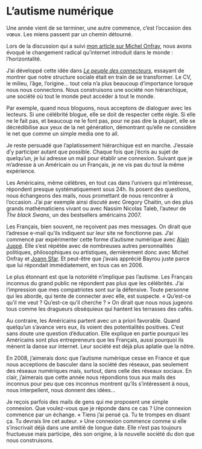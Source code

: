 # L&#8217;autisme numérique

Une année vient de se terminer, une autre commence, c’est l’occasion des vœux. Les miens passent par un chemin détourné.<span id="more-704"></span>

Lors de la discussion qui a suivi [mon article sur Michel Onfray](https://tcrouzet.com/2007/12/28/michel-onfray-en-connecteur/), nous avons évoqué le changement radical qu’internet introduit dans le monde : l’horizontalité.

J’ai développé cette idée dans [*Le peuple des connecteurs*](https://tcrouzet.com/le-peuple-des-connecteurs/), essayant de montrer que notre structure sociale était en train de se transformer. Le CV, le milieu, l’âge, l’origine… tout cela n’a plus beaucoup d’importance lorsque nous nous connectons. Nous construisons une société non hiérarchique, une société où tout le monde peut accéder à tout le monde.

Par exemple, quand nous bloguons, nous acceptons de dialoguer avec les lecteurs. Si une célébrité blogue, elle se doit de respecter cette règle. Si elle ne le fait pas, et beaucoup ne le font pas, pour ne pas dire la plupart, elle se décrédibilise aux yeux de la net génération, démontrant qu’elle ne considère le net que comme un simple media one to all.

Je reste persuadé que l’aplatissement hiérarchique est en marche. J’essaie d’y participer autant que possible. Chaque fois que j’écris au sujet de quelqu’un, je lui adresse un mail pour établir une connexion. Suivant que je m’adresse à un Américain ou un Français, je ne vis pas du tout la même expérience.

Les Américains, même célèbres, en tout cas dans l’univers qui m’intéresse, répondent presque systématiquement sous 24h. Ils posent des questions, nous échangeons des mails, nous promettant de nous rencontrer à l’occasion. J’ai par exemple ainsi discuté avec Gregory Chaitin, un des plus grands mathématiciens vivant ou avec Nassim Nicolas Taleb, l’auteur de *The black Swans*, un des bestsellers américains 2007.

Les Français, bien souvent, ne reçoivent pas mes messages. On dirait que l’adresse e-mail qu’ils indiquent sur leur site ne fonctionne pas. J’ai commencé par expérimenter cette forme d’autisme numérique avec [Alain Juppé](https://tcrouzet.com/2006/03/01/jupp-vs-chaitin/). Elle s’est répétée avec de nombreuses autres personnalités politiques, philosophiques ou artistiques, dernièrement donc avec Michel Onfray et [Joann Sfar](https://tcrouzet.com/2007/12/19/joann-sfar/). Et peut-être que j’avais apprécié Bayrou juste parce que lui répondait immédiatement, en tous cas en 2006.

Le plus étonnant est que la notoriété n’implique pas l’autisme. Les Français inconnus du grand public ne répondent pas plus que les célébrités. J’ai l’impression que mes compatriotes sont sur la défensive. Toute personne qui les aborde, qui tente de connecter avec elle, est suspecte. « Qu’est-ce qu’il me veut ? Qu’est-ce qu’il cherche ? » On dirait que nous nous jugeons tous comme les dragueurs obséquieux qui hantent les terrasses des cafés.

Au contraire, les Américains partent avec un a priori favorable. Quand quelqu’un s’avance vers eux, ils voient des potentialités positives. C’est sans doute une question d’éducation. Elle explique en partie pourquoi les Américains sont plus entrepreneurs que les Français, aussi pourquoi ils mènent la danse sur internet. Leur société est déjà plus aplatie que la nôtre.

En 2008, j’aimerais donc que l’autisme numérique cesse en France et que nous acceptions de basculer dans la société des réseaux, pas seulement des réseaux numériques mais, surtout, dans celle des réseaux sociaux. En clair, j’aimerais que cette année nous répondions tous aux mails des inconnus pour peu que ces inconnus montrent qu’ils s’intéressent à nous, nous interpellent, nous donnent des idées…

Je reçois parfois des mails de gens qui me proposent une simple connexion. Que voulez-vous que je réponde dans ce cas ? Une connexion commence par un échange. « Tiens j’ai pensé ça. Tu te trompes en disant ça. Tu devrais lire cet auteur. » Une connexion commence comme si elle s’inscrivait déjà dans une amitié de longue date. Elle n’est pas toujours fructueuse mais participe, dès son origine, à la nouvelle société du don que nous construisons.